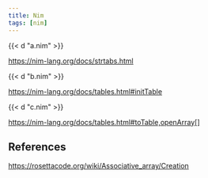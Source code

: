 ```yaml
---
title: Nim
tags: [nim]
---
```


{{< d "a.nim" >}}

<https://nim-lang.org/docs/strtabs.html>

{{< d "b.nim" >}}

<https://nim-lang.org/docs/tables.html#initTable>

{{< d "c.nim" >}}

<https://nim-lang.org/docs/tables.html#toTable,openArray[]>

## References

<https://rosettacode.org/wiki/Associative_array/Creation>
